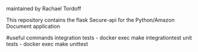 maintained by Rachael Tordoff

This repository contains the flask Secure-api for the Python/Amazon Document application

#useful commands
integration tests - docker exec <container name> make integrationtest
unit tests - docker exec <container name> make unittest
